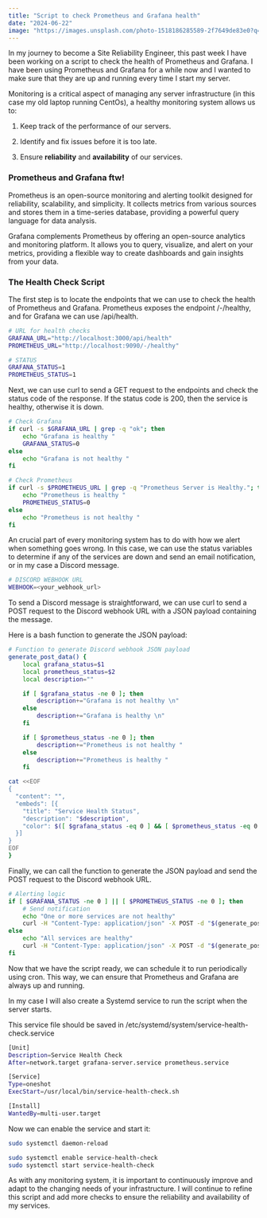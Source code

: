 ```yaml
---
title: "Script to check Prometheus and Grafana health"
date: "2024-06-22"
image: "https://images.unsplash.com/photo-1518186285589-2f7649de83e0?q=80&w=1974&auto=format&fit=crop&ixlib=rb-4.0.3&ixid=M3wxMjA3fDB8MHxwaG90by1wYWdlfHx8fGVufDB8fHx8fA%3D%3D"
---
```


In my journey to become a Site Reliability Engineer, this past week I have been working on a script to check the health of Prometheus and Grafana. I have been using Prometheus and Grafana for a while now and I wanted to make sure that they are up and running every time I start my server.

Monitoring is a critical aspect of managing any server infrastructure (in this case my old laptop running CentOs), a healthy monitoring system allows us to:

1. Keep track of the performance of our servers.

2. Identify and fix issues before it is too late.

3. Ensure **reliability** and **availability** of our services.

### Prometheus and Grafana ftw!

Prometheus is an open-source monitoring and alerting toolkit designed for reliability, scalability, and simplicity. It collects metrics from various sources and stores them in a time-series database, providing a powerful query language for data analysis.

Grafana complements Prometheus by offering an open-source analytics and monitoring platform. It allows you to query, visualize, and alert on your metrics, providing a flexible way to create dashboards and gain insights from your data.

### The Health Check Script

The first step is to locate the endpoints that we can use to check the health of Prometheus and Grafana. Prometheus exposes the endpoint /-/healthy, and for Grafana we can use /api/health.

```bash
# URL for health checks
GRAFANA_URL="http://localhost:3000/api/health"
PROMETHEUS_URL="http://localhost:9090/-/healthy"

# STATUS
GRAFANA_STATUS=1
PROMETHEUS_STATUS=1
```

Next, we can use curl to send a GET request to the endpoints and check the status code of the response. If the status code is 200, then the service is healthy, otherwise it is down.

```bash
# Check Grafana
if curl -s $GRAFANA_URL | grep -q "ok"; then
    echo "Grafana is healthy "
    GRAFANA_STATUS=0
else
    echo "Grafana is not healthy "
fi

# Check Prometheus
if curl -s $PROMETHEUS_URL | grep -q "Prometheus Server is Healthy."; then
    echo "Prometheus is healthy "
    PROMETHEUS_STATUS=0
else
    echo "Prometheus is not healthy "
fi
```

An crucial part of every monitoring system has to do with how we alert when something goes wrong. In this case, we can use the status variables to determine if any of the services are down and send an email notification, or in my case a Discord message.

```bash
# DISCORD WEBHOOK URL
WEBHOOK=<your_webhook_url>
```

To send a Discord message is straightforward, we can use curl to send a POST request to the Discord webhook URL with a JSON payload containing the message.

Here is a bash function to generate the JSON payload:

```bash
# Function to generate Discord webhook JSON payload
generate_post_data() {
    local grafana_status=$1
    local prometheus_status=$2
    local description=""

    if [ $grafana_status -ne 0 ]; then
        description+="Grafana is not healthy \n"
    else
        description+="Grafana is healthy \n"
    fi

    if [ $prometheus_status -ne 0 ]; then
        description+="Prometheus is not healthy "
    else
        description+="Prometheus is healthy "
    fi

cat <<EOF
{
  "content": "",
  "embeds": [{
    "title": "Service Health Status",
    "description": "$description",
    "color": $([ $grafana_status -eq 0 ] && [ $prometheus_status -eq 0 ] && echo "3066993" || echo "15158332")
  }]
}
EOF
}
```

Finally, we can call the function to generate the JSON payload and send the POST request to the Discord webhook URL.

```bash
# Alerting logic
if [ $GRAFANA_STATUS -ne 0 ] || [ $PROMETHEUS_STATUS -ne 0 ]; then
    # Send notification
    echo "One or more services are not healthy"
    curl -H "Content-Type: application/json" -X POST -d "$(generate_post_data $GRAFANA_STATUS $PROMETHEUS_STATUS)" $WEBHOOK
else
    echo "All services are healthy"
    curl -H "Content-Type: application/json" -X POST -d "$(generate_post_data $GRAFANA_STATUS $PROMETHEUS_STATUS)" $WEBHOOK
fi
```

Now that we have the script ready, we can schedule it to run periodically using cron. This way, we can ensure that Prometheus and Grafana are always up and running.

In my case I will also create a Systemd service to run the script when the server starts.

This service file should be saved in /etc/systemd/system/service-health-check.service

```bash
[Unit]
Description=Service Health Check
After=network.target grafana-server.service prometheus.service

[Service]
Type=oneshot
ExecStart=/usr/local/bin/service-health-check.sh

[Install]
WantedBy=multi-user.target
```

Now we can enable the service and start it:

```bash
sudo systemctl daemon-reload

sudo systemctl enable service-health-check
sudo systemctl start service-health-check
```

As with any monitoring system, it is important to continuously improve and adapt to the changing needs of your infrastructure. I will continue to refine this script and add more checks to ensure the reliability and availability of my services.
